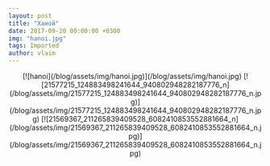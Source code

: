 ```yaml
---
layout: post
title: "Ханой"
date: 2017-09-20 00:00:00 +0300
img: "hanoi.jpg"
tags: Imported
author: vlaim
---
```


<center>[![hanoi](/blog/assets/img/hanoi.jpg)](/blog/assets/img/hanoi.jpg) [![21577215_124883498241644_940802948282187776_n](/blog/assets/img/21577215_124883498241644_940802948282187776_n.jpg)](/blog/assets/img/21577215_124883498241644_940802948282187776_n.jpg) [![21569367_211265839409528_6082410853552881664_n](/blog/assets/img/21569367_211265839409528_6082410853552881664_n.jpg)](/blog/assets/img/21569367_211265839409528_6082410853552881664_n.jpg)</center>